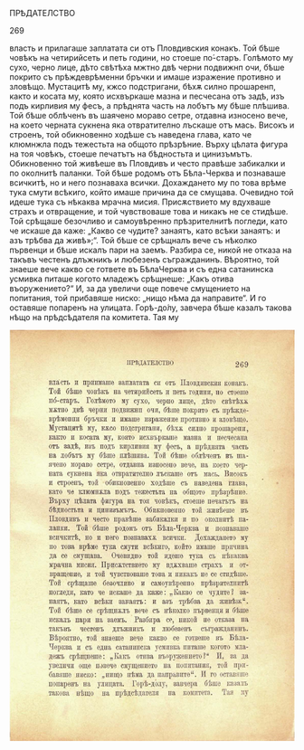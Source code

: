 ﻿ПРѢДАТЕЛСТВО

269

власть и прилагаше заплатата си отъ Пловдивския конакъ. Той бѣше човѣкъ на четирийсеть и петь години, но стоеше по́-старъ. Голѣмото му сухо, черно лице, дѣто свѣтѣха мжтно двѣ черни подвижнп очи, бѣше покрито съ прѣждеврѣменни бръчки и имаше изражение противно и зловѣщо. Мустацитѣ му, кжсо подстригани, бѣхѫ силно прошаренп, както и косата му, която исхвъркаше мазна и песчесана отъ задѣ, изъ подъ кирливия му фесъ, а прѣднята часть на лобътъ му бѣше плѣшива. Той бѣше облѣченъ въ шаячено мораво сетре, отдавна износено вече, на което черната сукнена яка отвратително лъскаше отъ мась. Високъ и строенъ, той обикновенно ходѣше съ наведена глава, като че клюмнжла подъ тежестьта на общото прѣзрѣние. Върху цѣлата фигура на тоя човѣкъ, стоеше печатътъ на бѣдностьта и цинизъмътъ. Обикновенно той живѣеше въ Пловдивъ и често правѣше забикалки и по околнитѣ паланки. Той бѣше родомъ отъ Бѣла-Черква и познаваше всичкитѣ, но и него познаваха всички. Дохаждането му по това врѣме тука смути всѣкиго, който имаше причина да се смущава. Очевидно той идеше тука съ нѣкаква мрачна мисия. Присѫствието му вдухваше страхъ и отвращение, и той чувствоваше това и никакъ не се стидѣше. Той срѣщаше безочливо и самоувѣренно прѣзрителнитѣ погледи, като че искаше да каже: „Какво се чудите? занаятъ, като всѣки занаятъ: и азъ трѣбва да живѣ»;“. Той бѣше се срѣщналъ вече съ нѣколко първенци и бѣше искалъ пари на заемъ. Разбира се, никой не отказа на такъвъ честенъ длъжникъ и любезенъ съгражданинъ. Вѣроятно, той знаеше вече какво се гответе въ БѣлаЧерква и съ една сатанинска усмивка питаше когото младежъ срѣщнеше: „Какъ отива въоружението?“ И, за да увеличи още повече смущението на попитания, той прибавяше ниско: „нищо нѣма да направите“. И го оставяше попаренъ на улицата. Горѣ-до́лу, завчера бѣше казалъ такова нѣщо на прѣдсѣдателя па комитета. Тая му

![original](images/304.jpg)

